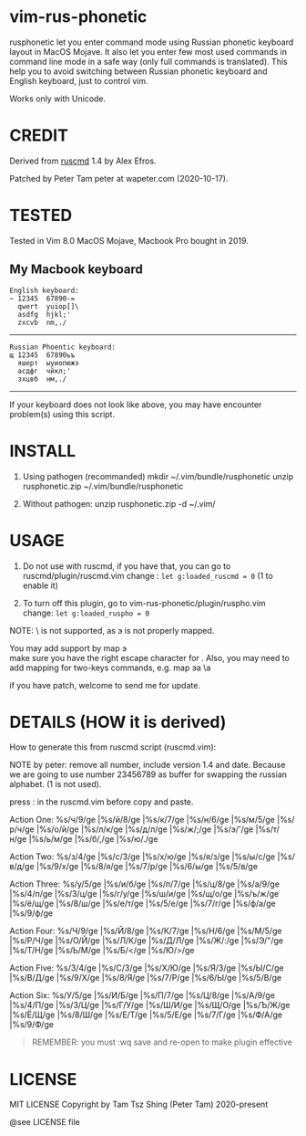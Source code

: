 # vim-rus-phonetic

rusphonetic let you enter command mode using
Russian phonetic keyboard layout in MacOS Mojave.
It also let you enter few most used commands in 
command line mode in a safe way (only full commands
is translated).  This help you to avoid switching
between Russian phonetic keyboard and English keyboard,
just to control vim.

Works only with Unicode.


# CREDIT

Derived from [ruscmd](https://www.vim.org/scripts/script.php?script_id=3885) 1.4 by Alex Efros.

Patched by Peter Tam peter at wapeter.com (2020-10-17).

# TESTED

Tested in Vim 8.0 MacOS Mojave, Macbook Pro bought in 2019. 

## My Macbook keyboard

```
English keyboard:
~ 12345  67890-=
  qwert  yuiop[]\
  asdfg  hjkl;'
  zxcvb  nm,./
```
--- 

```
Russian Phoentic keyboard:
щ 12345  67890ьъ
  яшерт  ыуиопюжэ
  асдфг  чйкл;'
  зхцвб  нм,./
```

---

If your keyboard does not look like above, you may
have encounter problem(s) using this script.


# INSTALL

1. Using pathogen (recommanded)
	mkdir ~/.vim/bundle/rusphonetic
	unzip rusphonetic.zip ~/.vim/bundle/rusphonetic

2. Without pathogen:
	unzip rusphonetic.zip -d ~/.vim/ 


# USAGE

1. Do not use with ruscmd, if you have that, you
   can go to ruscmd/plugin/ruscmd.vim
   change : `let g:loaded_ruscmd = 0`  (1 to enable it)

2. To turn off this plugin, go to vim-rus-phonetic/plugin/ruspho.vim  
	change: `let g:loaded_ruspho = 0`

NOTE: \ is not supported, as э is not properly mapped.

You may add support by map <unique> э \
make sure you have the right escape character for \.
Also, you may need to add mapping for two-keys commands, 
e.g. 
	map <unique> эа \a

if you have patch, welcome to send me for update.


# DETAILS (HOW it is derived)

How to generate this from ruscmd script (ruscmd.vim):

NOTE by peter: remove all number, include version 1.4
and date.  Because we are going to use number 23456789
as buffer for swapping the russian alphabet.
(1 is not used).

press : in the ruscmd.vim before copy and paste.

Action One:
	 %s/ч/9/ge |%s/й/8/ge  |%s/к/7/ge  |%s/н/6/ge |%s/м/5/ge |%s/р/ч/ge  |%s/о/й/ge  |%s/л/к/ge  |%s/д/л/ge  |%s/ж/;/ge |%s/э/'/ge |%s/т/н/ge |%s/ь/м/ge |%s/б/,/ge |%s/ю/./ge

Action Two:
	%s/з/4/ge |%s/с/3/ge |%s/х/ю/ge |%s/я/з/ge |%s/ы/с/ge |%s/в/д/ge |%s/9/х/ge |%s/8/я/ge |%s/7/р/ge |%s/6/ы/ge |%s/5/в/ge

Action Three:
	%s/у/5/ge |%s/и/б/ge |%s/п/7/ge |%s/ц/8/ge |%s/а/9/ge |%s/4/п/ge |%s/3/ц/ge |%s/г/у/ge |%s/ш/и/ge |%s/щ/о/ge |%s/ъ/ж/ge |%s/ё/щ/ge |%s/8/ш/ge |%s/е/т/ge |%s/5/е/ge |%s/7/г/ge |%s/ф/а/ge |%s/9/ф/ge

Action Four:
	%s/Ч/9/ge |%s/Й/8/ge  |%s/К/7/ge  |%s/Н/6/ge |%s/М/5/ge |%s/Р/Ч/ge  |%s/О/Й/ge  |%s/Л/К/ge  |%s/Д/Л/ge  |%s/Ж/:/ge |%s/Э/"/ge |%s/Т/Н/ge |%s/Ь/М/ge |%s/Б/</ge |%s/Ю/>/ge

Action Five:
	%s/З/4/ge |%s/С/3/ge |%s/Х/Ю/ge |%s/Я/З/ge |%s/Ы/С/ge |%s/В/Д/ge |%s/9/Х/ge |%s/8/Я/ge |%s/7/Р/ge |%s/6/Ы/ge |%s/5/В/ge

Action Six:
	%s/У/5/ge |%s/И/Б/ge |%s/П/7/ge |%s/Ц/8/ge |%s/А/9/ge |%s/4/П/ge |%s/3/Ц/ge |%s/Г/У/ge |%s/Ш/И/ge |%s/Щ/О/ge |%s/Ъ/Ж/ge |%s/Ё/Щ/ge |%s/8/Ш/ge |%s/Е/Т/ge |%s/5/Е/ge |%s/7/Г/ge |%s/Ф/А/ge |%s/9/Ф/ge

> REMEMBER: you must :wq save and re-open to make plugin effective


# LICENSE

MIT LICENSE 
Copyright by Tam Tsz Shing (Peter Tam) 2020-present

@see LICENSE file
